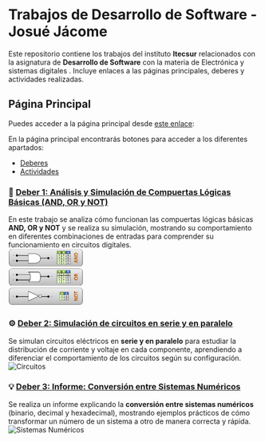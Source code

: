 # Trabajos de Desarrollo de Software - Josué Jácome

Este repositorio contiene los trabajos del instituto **Itecsur** relacionados con la asignatura de **Desarrollo de Software** con la materia de Electrónica y sistemas digitales . Incluye enlaces a las páginas principales, deberes y actividades realizadas.

## Página Principal

Puedes acceder a la página principal desde [este enlace](https://deinszxcq.github.io/Deberes/):


En la página principal encontrarás botones para acceder a los diferentes apartados:

- [Deberes](deberes.html)  
- [Actividades](actividades.html)  

### 📄 [Deber 1: Análisis y Simulación de Compuertas Lógicas Básicas (AND, OR y NOT)](https://deinszxcq.github.io/Deberes/Primerdeber.html)
En este trabajo se analiza cómo funcionan las compuertas lógicas básicas **AND, OR y NOT** y se realiza su simulación, mostrando su comportamiento en diferentes combinaciones de entradas para comprender su funcionamiento en circuitos digitales.  
<img src="compuertas-1.png" alt="Deber 1" width="150"/>

### ⚙️ [Deber 2: Simulación de circuitos en serie y en paralelo](https://deinszxcq.github.io/Deberes/Segundodeber.html)
Se simulan circuitos eléctricos en **serie y en paralelo** para estudiar la distribución de corriente y voltaje en cada componente, aprendiendo a diferenciar el comportamiento de los circuitos según su configuración.  
![Circuitos](https://images.unsplash.com/photo-1581091012184-7c1f4c5c28c7)  

### 💡 [Deber 3: Informe: Conversión entre Sistemas Numéricos](https://deinszxcq.github.io/Deberes/Tercerdeber.html)
Se realiza un informe explicando la **conversión entre sistemas numéricos** (binario, decimal y hexadecimal), mostrando ejemplos prácticos de cómo transformar un número de un sistema a otro de manera correcta y rápida.  
![Sistemas Numéricos](https://images.unsplash.com/photo-1581090700220-7f3f5f81f6f8)  

